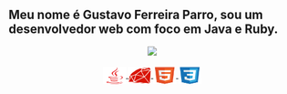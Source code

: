 ## Meu nome é Gustavo Ferreira Parro, sou um desenvolvedor web com foco em Java e Ruby.

<div align="center">
  <a href="https://github.com/gusparro">
  <img height="180em" src="https://github-readme-stats.vercel.app/api?username=gusparro&show_icons=true&theme=tokyonight&include_all_commits=true&count_private=true"/>
</div>

<div align="center" style="display: inline_block"><br>
  <img align="center" height="30" width="40" src="https://raw.githubusercontent.com/devicons/devicon/master/icons/java/java-plain.svg">
  <img align="center" height="30" width="40" src="https://raw.githubusercontent.com/devicons/devicon/master/icons/ruby/ruby-plain.svg">
  <img align="center" height="30" width="40" src="https://raw.githubusercontent.com/devicons/devicon/master/icons/html5/html5-original.svg">
  <img align="center" height="30" width="40" src="https://raw.githubusercontent.com/devicons/devicon/master/icons/css3/css3-original.svg">
</div>
